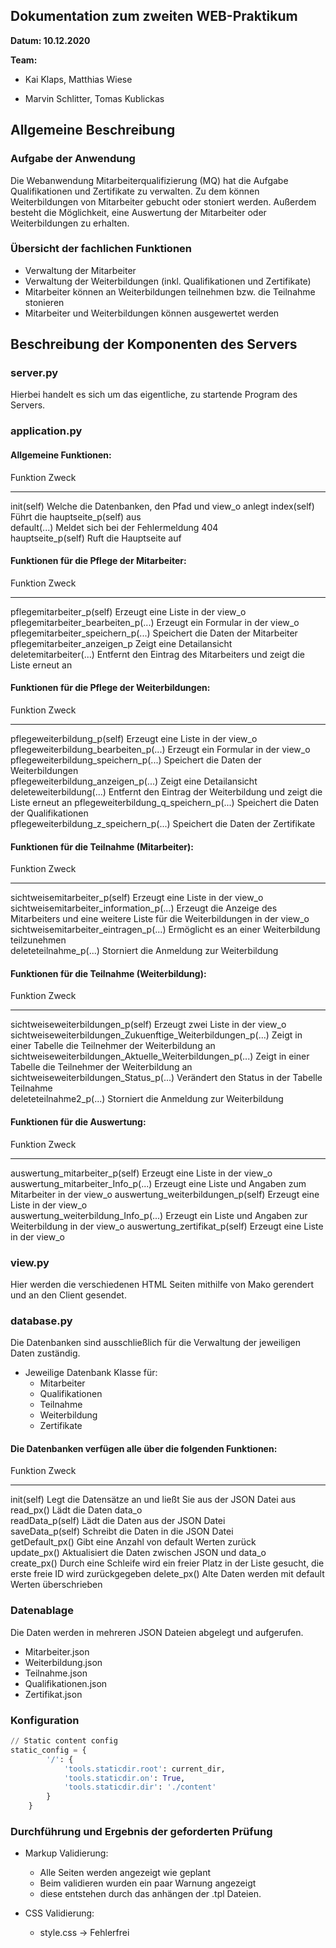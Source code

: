 ## Dokumentation zum zweiten WEB-Praktikum
__Datum: 10.12.2020__

__Team:__

- Kai Klaps, Matthias Wiese

- Marvin Schlitter, Tomas Kublickas

## Allgemeine Beschreibung

### Aufgabe der Anwendung
Die Webanwendung Mitarbeiterqualifizierung (MQ) hat die Aufgabe Qualifikationen und Zertifikate zu verwalten. Zu dem können Weiterbildungen von Mitarbeiter gebucht oder stoniert werden. Außerdem besteht die Möglichkeit, eine Auswertung der Mitarbeiter oder Weiterbildungen zu erhalten.

### Übersicht der fachlichen Funktionen
* Verwaltung der Mitarbeiter
* Verwaltung der Weiterbildungen (inkl. Qualifikationen und Zertifikate)
* Mitarbeiter können an Weiterbildungen teilnehmen bzw. die Teilnahme stonieren
* Mitarbeiter und Weiterbildungen können ausgewertet werden

## Beschreibung der Komponenten des Servers

### server.py

Hierbei handelt es sich um das eigentliche, zu startende Program des Servers.

### application.py

#### Allgemeine Funktionen:
Funktion            Zweck                                              
------------------- ---------------------------------------------------
init(self)          Welche die Datenbanken, den Pfad und view_o anlegt 
index(self)         Führt die hauptseite_p(self) aus                   
default(...)        Meldet sich bei der Fehlermeldung 404              
hauptseite_p(self)  Ruft die Hauptseite auf 

#### Funktionen für die Pflege der Mitarbeiter:
Funktion                             Zweck                                                               
------------------------------------ --------------------------------------------------------------------
pflegemitarbeiter_p(self)            Erzeugt eine Liste in der view_o                                    
pflegemitarbeiter_bearbeiten_p(...)  Erzeugt ein Formular in der view_o                                  
pflegemitarbeiter_speichern_p(...)   Speichert die Daten der Mitarbeiter                                 
pflegemitarbeiter_anzeigen_p         Zeigt eine Detailansicht                                            
deletemitarbeiter(...)               Entfernt den Eintrag des Mitarbeiters und zeigt die Liste erneut an 

#### Funktionen für die Pflege der Weiterbildungen:
Funktion                                Zweck                                                                
--------------------------------------- ---------------------------------------------------------------------
pflegeweiterbildung_p(self)             Erzeugt eine Liste in der view_o                                     
pflegeweiterbildung_bearbeiten_p(...)   Erzeugt ein Formular in der view_o                                   
pflegeweiterbildung_speichern_p(...)    Speichert die Daten der Weiterbildungen                              
pflegeweiterbildung_anzeigen_p(...)     Zeigt eine Detailansicht                                             
deleteweiterbildung(...)                Entfernt den Eintrag der Weiterbildung und zeigt die Liste erneut an 
pflegeweiterbildung_q_speichern_p(...)  Speichert die Daten der Qualifikationen                              
pflegeweiterbildung_z_speichern_p(...)  Speichert die Daten der Zertifikate                                  

#### Funktionen für die Teilnahme (Mitarbeiter):
Funktion                                  Zweck                                                                                             
----------------------------------------- --------------------------------------------------------------------------------------------------
sichtweisemitarbeiter_p(self)             Erzeugt eine Liste in der view_o                                                                  
sichtweisemitarbeiter_information_p(...)  Erzeugt die Anzeige des Mitarbeiters und eine weitere Liste für die Weiterbildungen in der view_o 
sichtweisemitarbeiter_eintragen_p(...)    Ermöglicht es an einer Weiterbildung teilzunehmen                                                 
deleteteilnahme_p(...)                    Storniert die Anmeldung zur Weiterbildung                                                         

#### Funktionen für die Teilnahme (Weiterbildung):
Funktion                                                      Zweck                                                      
------------------------------------------------------------- -----------------------------------------------------------
sichtweiseweiterbildungen_p(self)                             Erzeugt zwei Liste in der view_o                           
sichtweiseweiterbildungen_Zukuenftige_Weiterbildungen_p(...)  Zeigt in einer Tabelle die Teilnehmer der Weiterbildung an 
sichtweiseweiterbildungen_Aktuelle_Weiterbildungen_p(...)     Zeigt in einer Tabelle die Teilnehmer der Weiterbildung an 
sichtweiseweiterbildungen_Status_p(...)                       Verändert den Status in der Tabelle Teilnahme              
deleteteilnahme2_p(...)                                       Storniert die Anmeldung zur Weiterbildung                  

#### Funktionen für die Auswertung:
Funktion                              Zweck                                                        
------------------------------------- --------------------------------------------------------------
auswertung_mitarbeiter_p(self)        Erzeugt eine Liste in der view_o                             
auswertung_mitarbeiter_Info_p(...)    Erzeugt eine Liste und Angaben zum Mitarbeiter in der view_o 
auswertung_weiterbildungen_p(self)    Erzeugt eine Liste in der view_o                             
auswertung_weiterbildung_Info_p(...)  Erzeugt ein Liste und Angaben zur Weiterbildung in der view_o
auswertung_zertifikat_p(self)         Erzeugt eine Liste in der view_o                             

### view.py

Hier werden die verschiedenen HTML Seiten mithilfe von Mako gerendert und an den Client gesendet.

### database.py

Die Datenbanken sind ausschließlich für die Verwaltung der jeweiligen Daten zuständig.

- Jeweilige Datenbank Klasse für:
	- Mitarbeiter
	- Qualifikationen
	- Teilnahme
	- Weiterbildung
	- Zertifikate

#### Die Datenbanken verfügen alle über die folgenden Funktionen:
Funktion          Zweck                                                                                                  
----------------- -------------------------------------------------------------------------------------------------------
init(self)        Legt die Datensätze an und ließt Sie aus der JSON Datei aus                                            
read_px()         Lädt die Daten data_o                                                                                  
readData_p(self)  Lädt die Daten aus der JSON Datei                                                                      
saveData_p(self)  Schreibt die Daten in die JSON Datei                                                                   
getDefault_px()   Gibt eine Anzahl von default Werten zurück                                                             
update_px()       Aktualisiert die Daten zwischen JSON und data_o                                                        
create_px()       Durch eine Schleife wird ein freier Platz in der Liste gesucht,  die erste freie ID wird zurückgegeben 
delete_px()       Alte Daten werden mit default Werten überschrieben                                                     

### Datenablage
Die Daten werden in mehreren JSON Dateien abgelegt und aufgerufen.

* Mitarbeiter.json
* Weiterbildung.json
* Teilnahme.json
* Qualifikationen.json
* Zertifikat.json

### Konfiguration
```python
// Static content config
static_config = {
		'/': {
			'tools.staticdir.root': current_dir,
			'tools.staticdir.on': True,
			'tools.staticdir.dir': './content'
		}
	}
```

### Durchführung und Ergebnis der geforderten Prüfung
- Markup Validierung:
	* Alle Seiten werden angezeigt wie geplant
	* Beim validieren wurden ein paar Warnung angezeigt
	* diese entstehen durch das anhängen der .tpl Dateien.


- CSS Validierung:
	* style.css -> Fehlerfrei
